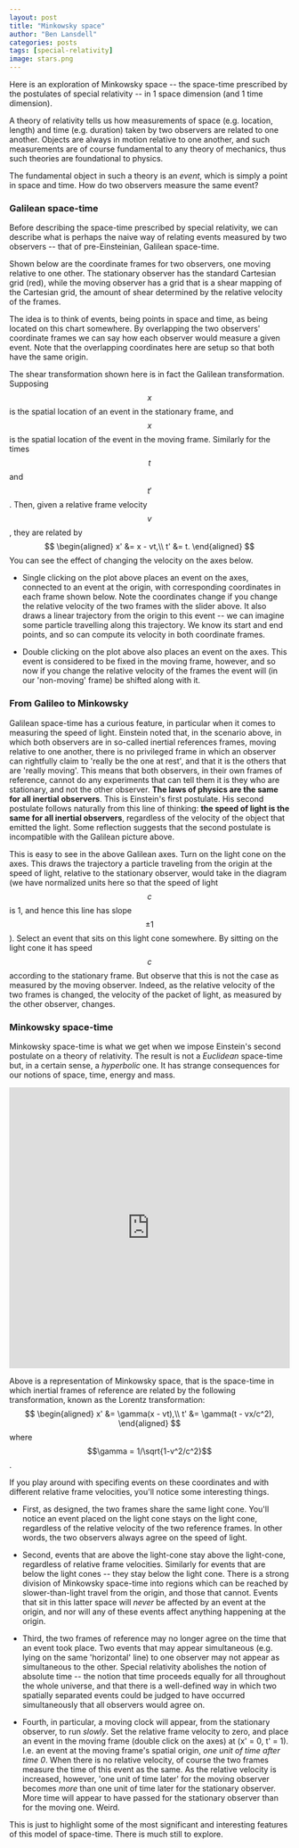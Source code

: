 ```yaml
---
layout: post
title: "Minkowsky space"
author: "Ben Lansdell"
categories: posts
tags: [special-relativity]
image: stars.png
---
```


Here is an exploration of Minkowsky space -- the space-time prescribed by the postulates of special relativity -- in 1 space dimension (and 1 time dimension).

A theory of relativity tells us how measurements of space (e.g. location, length) and time (e.g. duration) taken by two observers are related to one another. Objects are always in motion relative to one another, and such measurements are of course fundamental to any theory of mechanics, thus such theories are foundational to physics.

The fundamental object in such a theory is an _event_, which is simply a point in space and time. How do two observers measure the same event?

### Galilean space-time

Before describing the space-time prescribed by special relativity, we can describe what is perhaps the naive way of relating events measured by two observers -- that of pre-Einsteinian, Galilean space-time.

Shown below are the coordinate frames for two observers, one moving relative to one other. The stationary observer has the standard Cartesian grid (red), while the moving observer has a grid that is a shear mapping of the Cartesian grid, the amount of shear determined by the relative velocity of the frames. 

The idea is to think of events, being points in space and time, as being located on this chart somewhere. By overlapping the two observers' coordinate frames we can say how each observer would measure a given event. Note that the overlapping coordinates here are setup so that both have the same origin. 

The shear transformation shown here is in fact the Galilean transformation. Supposing $$x$$ is the spatial location of an event in the stationary frame, and $$x$$ is the spatial location of the event in the moving frame. Similarly for the times $$t$$ and $$t'$$. Then, given a relative frame velocity $$v$$, they are related by
$$
\begin{aligned}
x' &= x - vt,\\
t' &= t.
\end{aligned}
$$
You can see the effect of changing the velocity on the axes below.

<div id="observablehq-viewof-v_g-853e198b"></div>
<div id="observablehq-pg-853e198b"></div>
<div id="observablehq-stats-853e198b"></div>

<script type="module">
import {Runtime, Inspector} from "https://cdn.jsdelivr.net/npm/@observablehq/runtime@4/dist/runtime.js";
import define from "https://api.observablehq.com/@benlansdell/minkowsky-space.js?v=3";
new Runtime().module(define, name => {
  if (name === "viewof v_g") return new Inspector(document.querySelector("#observablehq-viewof-v_g-853e198b"));
  if (name === "pg") return new Inspector(document.querySelector("#observablehq-pg-853e198b"));
  if (name === "stats") return new Inspector(document.querySelector("#observablehq-stats-853e198b"));
  return ["g_x_func","g_x_inv","plot_gallileo","event_xp_g","event_x_g"].includes(name);
});
</script>

* Single clicking on the plot above places an event on the axes, connected to an event at the origin, with corresponding coordinates in each frame shown below. Note the coordinates change if you change the relative velocity of the two frames with the slider above. It also draws a linear trajectory from the origin to this event -- we can imagine some particle travelling along this trajectory. We know its start and end points, and so can compute its velocity in both coordinate frames.

* Double clicking on the plot above also places an event on the axes. This event is considered to be fixed in the moving frame, however, and so now if you change the relative velocity of the frames the event will (in our 'non-moving' frame) be shifted along with it.  

### From Galileo to Minkowsky

Galilean space-time has a curious feature, in particular when it comes to measuring the speed of light. Einstein noted that, in the scenario above, in which both observers are in so-called inertial references frames, moving relative to one another, there is no privileged frame in which an observer can rightfully claim to 'really be the one at rest', and that it is the others that are 'really moving'. This means that both observers, in their own frames of reference, cannot do any experiments that can tell them it is they who are stationary, and not the other observer. **The laws of physics are the same for all inertial observers**. This is Einstein's first postulate. His second postulate follows naturally from this line of thinking: **the speed of light is the same for all inertial observers**, regardless of the velocity of the object that emitted the light. Some reflection suggests that the second postulate is incompatible with the Galilean picture above. 

This is easy to see in the above Galilean axes. Turn on the light cone on the axes. This draws the trajectory a particle traveling from the origin at the speed of light, relative to the stationary observer, would take in the diagram (we have normalized units here so that the speed of light $$c$$ is 1, and hence this line has slope $$\pm 1$$). Select an event that sits on this light cone somewhere. By sitting on the light cone it has speed $$c$$ according to the stationary frame. But observe that this is not the case as measured by the moving observer. Indeed, as the relative velocity of the two frames is changed, the velocity of the packet of light, as measured by the other observer, changes.

### Minkowsky space-time

Minkowsky space-time is what we get when we impose Einstein's second postulate on a theory of relativity. The result is not a *Euclidean* space-time but, in a certain sense, a *hyperbolic* one. It has strange consequences for our notions of space, time, energy and mass.

<iframe width="100%" height="504" frameborder="0"
  src="https://observablehq.com/embed/@benlansdell/minkowsky-space?cells=viewof+v_m%2Cviewof+lightcone_m%2Cpm"></iframe>
  
Above is a representation of Minkowsky space, that is the space-time in which inertial frames of reference are related by the following transformation, known as the Lorentz transformation: 
$$
\begin{aligned}
x' &= \gamma(x - vt),\\
t' &= \gamma(t - vx/c^2),
\end{aligned}
$$
where $$\gamma = 1/\sqrt{1-v^2/c^2}$$.

If you play around with specifing events on these coordinates and with different relative frame velocities, you'll notice some interesting things.

* First, as designed, the two frames share the same light cone. You'll notice an event placed on the light cone stays on the light cone, regardless of the relative velocity of the two reference frames. In other words, the two observers always agree on the speed of light. 

* Second, events that are above the light-cone stay above the light-cone, regardless of relative frame velocities. Similarly for events that are below the light cones -- they stay below the light cone. There is a strong division of Minkowsky space-time into regions which can be reached by slower-than-light travel from the origin, and those that cannot. Events that sit in this latter space will *never* be affected by an event at the origin, and nor will any of these events affect anything happening at the origin.

* Third, the two frames of reference may no longer agree on the time that an event took place. Two events that may appear simultaneous (e.g. lying on the same 'horizontal' line) to one observer may not appear as simultaneous to the other. Special relativity abolishes the notion of absolute time -- the notion that time proceeds equally for all throughout the whole universe, and that there is a well-defined way in which two spatially separated events could be judged to have occurred simultaneously that all observers would agree on. 

* Fourth, in particular, a moving clock will appear, from the stationary observer, to run *slowly*. Set the relative frame velocity to zero, and place an event in the moving frame (double click on the axes) at (x' = 0, t' = 1). I.e. an event at the moving frame's spatial origin, *one unit of time after time 0*. When there is no relative velocity, of course the two frames measure the time of this event as the same. As the relative velocity is increased, however, 'one unit of time later' for the moving observer becomes *more* than one unit of time later for the stationary observer. More time will appear to have passed for the stationary observer than for the moving one. Weird.

This is just to highlight some of the most significant and interesting features of this model of space-time. There is much still to explore. 
